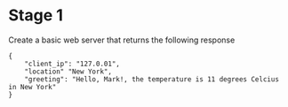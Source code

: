 # Stage 1 

Create a basic web server that returns the following response 

```
{
    "client_ip": "127.0.01",
    "location" "New York",
    "greeting": "Hello, Mark!, the temperature is 11 degrees Celcius in New York"
}
```